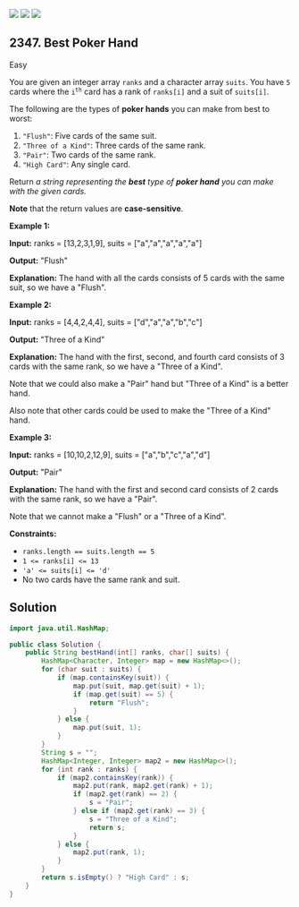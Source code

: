 [![](https://img.shields.io/github/stars/javadev/LeetCode-in-Java?label=Stars&style=flat-square)](https://github.com/javadev/LeetCode-in-Java)
[![](https://img.shields.io/github/forks/javadev/LeetCode-in-Java?label=Fork%20me%20on%20GitHub%20&style=flat-square)](https://github.com/javadev/LeetCode-in-Java/fork)
[![](https://img.shields.io/badge/-LeetCode%20in%20Kotlin-blue?style=flat-square)](https://github.com/javadev/LeetCode-in-Kotlin)

## 2347\. Best Poker Hand

Easy

You are given an integer array `ranks` and a character array `suits`. You have `5` cards where the <code>i<sup>th</sup></code> card has a rank of `ranks[i]` and a suit of `suits[i]`.

The following are the types of **poker hands** you can make from best to worst:

1.  `"Flush"`: Five cards of the same suit.
2.  `"Three of a Kind"`: Three cards of the same rank.
3.  `"Pair"`: Two cards of the same rank.
4.  `"High Card"`: Any single card.

Return _a string representing the **best** type of **poker hand** you can make with the given cards._

**Note** that the return values are **case-sensitive**.

**Example 1:**

**Input:** ranks = [13,2,3,1,9], suits = ["a","a","a","a","a"]

**Output:** "Flush"

**Explanation:** The hand with all the cards consists of 5 cards with the same suit, so we have a "Flush". 

**Example 2:**

**Input:** ranks = [4,4,2,4,4], suits = ["d","a","a","b","c"]

**Output:** "Three of a Kind"

**Explanation:** The hand with the first, second, and fourth card consists of 3 cards with the same rank, so we have a "Three of a Kind".

Note that we could also make a "Pair" hand but "Three of a Kind" is a better hand.

Also note that other cards could be used to make the "Three of a Kind" hand.

**Example 3:**

**Input:** ranks = [10,10,2,12,9], suits = ["a","b","c","a","d"]

**Output:** "Pair"

**Explanation:** The hand with the first and second card consists of 2 cards with the same rank, so we have a "Pair".

Note that we cannot make a "Flush" or a "Three of a Kind". 

**Constraints:**

*   `ranks.length == suits.length == 5`
*   `1 <= ranks[i] <= 13`
*   `'a' <= suits[i] <= 'd'`
*   No two cards have the same rank and suit.

## Solution

```java
import java.util.HashMap;

public class Solution {
    public String bestHand(int[] ranks, char[] suits) {
        HashMap<Character, Integer> map = new HashMap<>();
        for (char suit : suits) {
            if (map.containsKey(suit)) {
                map.put(suit, map.get(suit) + 1);
                if (map.get(suit) == 5) {
                    return "Flush";
                }
            } else {
                map.put(suit, 1);
            }
        }
        String s = "";
        HashMap<Integer, Integer> map2 = new HashMap<>();
        for (int rank : ranks) {
            if (map2.containsKey(rank)) {
                map2.put(rank, map2.get(rank) + 1);
                if (map2.get(rank) == 2) {
                    s = "Pair";
                } else if (map2.get(rank) == 3) {
                    s = "Three of a Kind";
                    return s;
                }
            } else {
                map2.put(rank, 1);
            }
        }
        return s.isEmpty() ? "High Card" : s;
    }
}
```